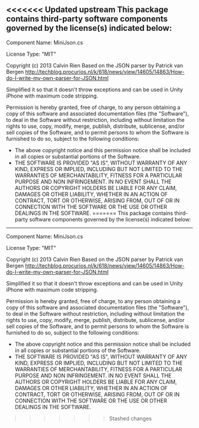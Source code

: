 <<<<<<< Updated upstream
This package contains third-party software components governed by the license(s) indicated below:
---------

Component Name: MiniJson.cs

License Type: "MIT"

Copyright (c) 2013 Calvin Rien
Based on the JSON parser by Patrick van Bergen http://techblog.procurios.nl/k/618/news/view/14605/14863/How-do-I-write-my-own-parser-for-JSON.html

Simplified it so that it doesn't throw exceptions and can be used in Unity iPhone with maximum code stripping.

Permission is hereby granted, free of charge, to any person obtaining a copy of this software and associated documentation files (the "Software"), to deal in the Software without restriction, including without limitation the rights to use, copy, modify, merge, publish, distribute, sublicense, and/or sell copies of the Software, and to permit persons to whom the Software is furnished to do so, subject to the following conditions:
- The above copyright notice and this permission notice shall be included in all copies or substantial portions of the Software.
- THE SOFTWARE IS PROVIDED "AS IS", WITHOUT WARRANTY OF ANY KIND, EXPRESS OR IMPLIED, INCLUDING BUT NOT LIMITED TO THE WARRANTIES OF MERCHANTABILITY, FITNESS FOR A PARTICULAR PURPOSE AND NON INFRINGEMENT. IN NO EVENT SHALL THE AUTHORS OR COPYRIGHT HOLDERS BE LIABLE FOR ANY CLAIM, DAMAGES OR OTHER LIABILITY, WHETHER IN AN ACTION OF CONTRACT, TORT OR OTHERWISE, ARISING FROM, OUT OF OR IN CONNECTION WITH THE SOFTWARE OR THE USE OR OTHER DEALINGS IN THE SOFTWARE.
=======
This package contains third-party software components governed by the license(s) indicated below:
---------

Component Name: MiniJson.cs

License Type: "MIT"

Copyright (c) 2013 Calvin Rien
Based on the JSON parser by Patrick van Bergen http://techblog.procurios.nl/k/618/news/view/14605/14863/How-do-I-write-my-own-parser-for-JSON.html

Simplified it so that it doesn't throw exceptions and can be used in Unity iPhone with maximum code stripping.

Permission is hereby granted, free of charge, to any person obtaining a copy of this software and associated documentation files (the "Software"), to deal in the Software without restriction, including without limitation the rights to use, copy, modify, merge, publish, distribute, sublicense, and/or sell copies of the Software, and to permit persons to whom the Software is furnished to do so, subject to the following conditions:
- The above copyright notice and this permission notice shall be included in all copies or substantial portions of the Software.
- THE SOFTWARE IS PROVIDED "AS IS", WITHOUT WARRANTY OF ANY KIND, EXPRESS OR IMPLIED, INCLUDING BUT NOT LIMITED TO THE WARRANTIES OF MERCHANTABILITY, FITNESS FOR A PARTICULAR PURPOSE AND NON INFRINGEMENT. IN NO EVENT SHALL THE AUTHORS OR COPYRIGHT HOLDERS BE LIABLE FOR ANY CLAIM, DAMAGES OR OTHER LIABILITY, WHETHER IN AN ACTION OF CONTRACT, TORT OR OTHERWISE, ARISING FROM, OUT OF OR IN CONNECTION WITH THE SOFTWARE OR THE USE OR OTHER DEALINGS IN THE SOFTWARE.
>>>>>>> Stashed changes
